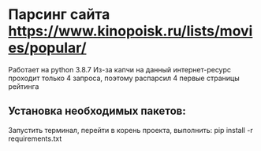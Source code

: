 # Парсинг сайта https://www.kinopoisk.ru/lists/movies/popular/ 

Работает на python 3.8.7
Из-за капчи на данный интернет-ресурс проходит только 4 запроса, поэтому распарсил 4 первые страницы рейтинга 

## Установка необходимых пакетов:
Запустить терминал, перейти в корень проекта, выполнить:
pip install -r requirements.txt
